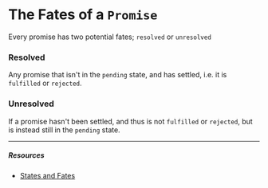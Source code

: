 # The Fates of a `Promise`

Every promise has two potential fates; `resolved` or `unresolved`

### **Resolved**

Any promise that isn't in the `pending` state, and has settled, i.e. it is `fulfilled` or `rejected`.

### **Unresolved**

If a promise hasn't been settled, and thus is not `fulfilled` or `rejected`, but is instead still in the `pending` state.

---

##### Resources

- [States and Fates](https://github.com/domenic/promises-unwrapping/blob/master/docs/states-and-fates.md)
